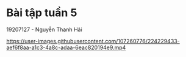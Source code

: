 # Bài tập tuần 5

19207127 - Nguyễn Thanh Hải


https://user-images.githubusercontent.com/107260776/224229433-aef6f8aa-a1c3-4a8c-adaa-6eac820194e9.mp4

